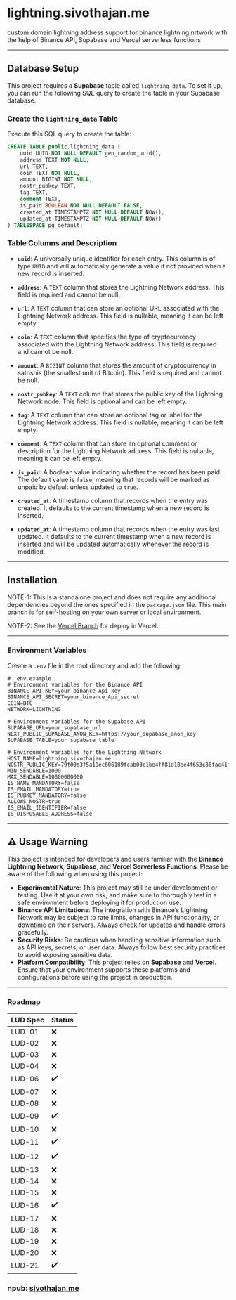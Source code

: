 # lightning.sivothajan.me

custom domain lightning address support for binance lightning nrtwork with the help of Binance API, Supabase and Vercel serverless functions

---

## Database Setup

This project requires a **Supabase** table called `lightning_data`. To set it up, you can run the following SQL query to create the table in your Supabase database.

### Create the `lightning_data` Table

Execute this SQL query to create the table:

```sql
CREATE TABLE public.lightning_data (
    uuid UUID NOT NULL DEFAULT gen_random_uuid(),
    address TEXT NOT NULL,
    url TEXT,
    coin TEXT NOT NULL,
    amount BIGINT NOT NULL,
    nostr_pubkey TEXT,
    tag TEXT,
    comment TEXT,
    is_paid BOOLEAN NOT NULL DEFAULT FALSE,
    created_at TIMESTAMPTZ NOT NULL DEFAULT NOW(),
    updated_at TIMESTAMPTZ NOT NULL DEFAULT NOW()
) TABLESPACE pg_default;
```

### Table Columns and Description

- **`uuid`**: A universally unique identifier for each entry. This column is of type `UUID` and will automatically generate a value if not provided when a new record is inserted.

- **`address`**: A `TEXT` column that stores the Lightning Network address. This field is required and cannot be null.

- **`url`**: A `TEXT` column that can store an optional URL associated with the Lightning Network address. This field is nullable, meaning it can be left empty.

- **`coin`**: A `TEXT` column that specifies the type of cryptocurrency associated with the Lightning Network address. This field is required and cannot be null.

- **`amount`**: A `BIGINT` column that stores the amount of cryptocurrency in satoshis (the smallest unit of Bitcoin). This field is required and cannot be null.

- **`nostr_pubkey`**: A `TEXT` column that stores the public key of the Lightning Network node. This field is optional and can be left empty.

- **`tag`**: A `TEXT` column that can store an optional tag or label for the Lightning Network address. This field is nullable, meaning it can be left empty.

- **`comment`**: A `TEXT` column that can store an optional comment or description for the Lightning Network address. This field is nullable, meaning it can be left empty.

- **`is_paid`**: A boolean value indicating whether the record has been paid. The default value is `false`, meaning that records will be marked as unpaid by default unless updated to `true`.

- **`created_at`**: A timestamp column that records when the entry was created. It defaults to the current timestamp when a new record is inserted.

- **`updated_at`**: A timestamp column that records when the entry was last updated. It defaults to the current timestamp when a new record is inserted and will be updated automatically whenever the record is modified.

---

## Installation

NOTE-1: This is a standalone project and does not require any additional dependencies beyond the ones specified in the `package.json` file. This main branch is for self-hosting on your own server or local environment.

NOTE-2: See the [Vercel Branch](<[https://](https://github.com/Sivothajan/lightning.sivothajan.me/tree/vercel)>) for deploy in Vercel.

---

### Environment Variables

Create a `.env` file in the root directory and add the following:

```env
# .env.example
# Environment variables for the Binance API
BINANCE_API_KEY=your_binance_Api_key
BINANCE_API_SECRET=your_binance_Api_secret
COIN=BTC
NETWORK=LIGHTNING

# Environment variables for the Supabase API
SUPABASE_URL=your_supabase_url
NEXT_PUBLIC_SUPABASE_ANON_KEY=https://your_supabase_anon_key
SUPABASE_TABLE=your_supabase_table

# Environment variables for the Lightning Network
HOST_NAME=lightning.sivothajan.me
NOSTR_PUBLIC_KEY=79f00d3f5a19ec806189fcab03c1be4ff81d18ee4f653c88fac41fe03570f432
MIN_SENDABLE=1000
MAX_SENDABLE=10000000000
IS_NAME_MANDATORY=false
IS_EMAIL_MANDATORY=true
IS_PUBKEY_MANDATORY=false
ALLOWS_NOSTR=true
IS_EMAIL_IDENTIFIER=false
IS_DISPOSABLE_ADDRESS=false
```

---

## ⚠️ Usage Warning

This project is intended for developers and users familiar with the **Binance Lightning Network**, **Supabase**, and **Vercel Serverless Functions**. Please be aware of the following when using this project:

- **Experimental Nature**: This project may still be under development or testing. Use it at your own risk, and make sure to thoroughly test in a safe environment before deploying it for production use.
- **Binance API Limitations**: The integration with Binance’s Lightning Network may be subject to rate limits, changes in API functionality, or downtime on their servers. Always check for updates and handle errors gracefully.
- **Security Risks**: Be cautious when handling sensitive information such as API keys, secrets, or user data. Always follow best security practices to avoid exposing sensitive data.
- **Platform Compatibility**: This project relies on **Supabase** and **Vercel**. Ensure that your environment supports these platforms and configurations before using the project in production.

---

### Roadmap

| LUD Spec | Status |
| -------- | ------ |
| LUD-01   | ❌     |
| LUD-02   | ❌     |
| LUD-03   | ❌     |
| LUD-04   | ❌     |
| LUD-06   | ✔️     |
| LUD-07   | ❌     |
| LUD-08   | ❌     |
| LUD-09   | ✔️     |
| LUD-10   | ❌     |
| LUD-11   | ✔️     |
| LUD-12   | ✔️     |
| LUD-13   | ❌     |
| LUD-14   | ❌     |
| LUD-15   | ❌     |
| LUD-16   | ✔️     |
| LUD-17   | ❌     |
| LUD-18   | ❌     |
| LUD-19   | ❌     |
| LUD-20   | ❌     |
| LUD-21   | ✔️     |

### npub: [sivothajan.me](https://nosta.me/sivothajan.me)

